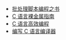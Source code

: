 +   [批处理脚本编程之书](docs/bk-bth-scr/README.md)
+   [C 语言裸金属指南](docs/brmtl-c/README.md)
+   [C 语言高效编程](docs/eff-c/README.md)
+   [编写 C 语言编译器](docs/wrt-c-cmpl/README.md)